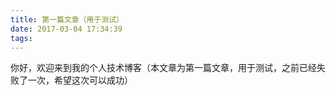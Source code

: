 ```yaml
---
title: 第一篇文章（用于测试）
date: 2017-03-04 17:34:39
tags: 
---
```

你好，欢迎来到我的个人技术博客（本文章为第一篇文章，用于测试，之前已经失败了一次，希望这次可以成功）